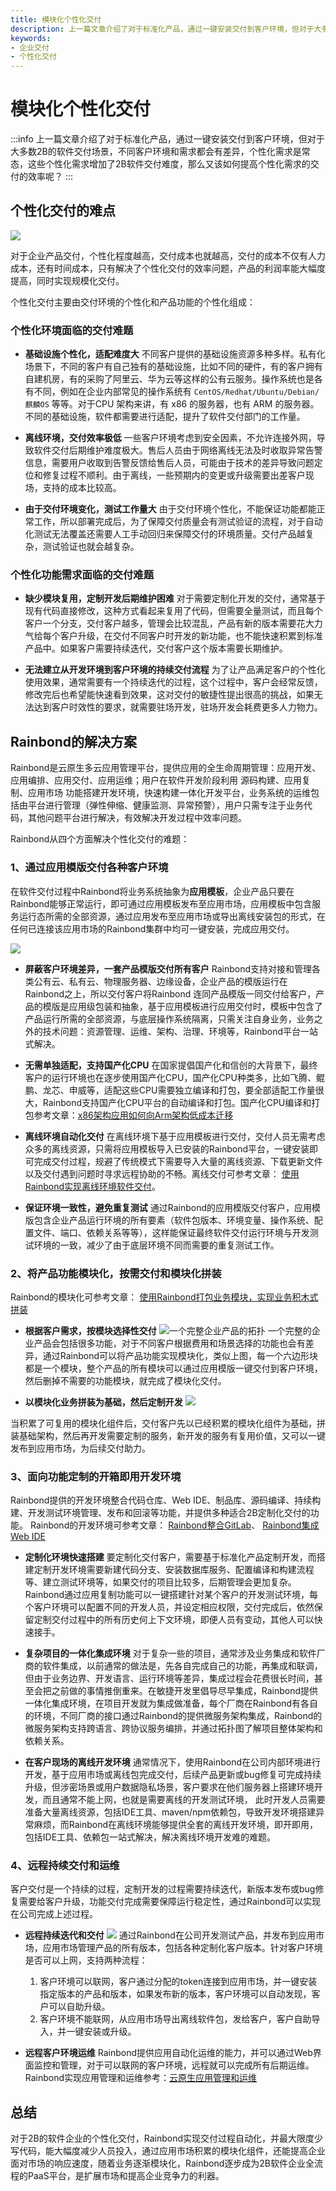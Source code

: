 ```yaml
---
title: 模块化个性化交付
description: 上一篇文章介绍了对于标准化产品，通过一键安装交付到客户环境，但对于大多数2B的软件交付场景，不同客户环境和需求都会有差异，个性化需求是常态，这些个性化需求增加了2B软件交付难度，那么又该如何提高个性化需求的交付的效率呢？
keywords:
- 企业交付
- 个性化交付
---
```


# 模块化个性化交付

:::info
上一篇文章介绍了对于标准化产品，通过一键安装交付到客户环境，但对于大多数2B的软件交付场景，不同客户环境和需求都会有差异，个性化需求是常态，这些个性化需求增加了2B软件交付难度，那么又该如何提高个性化需求的交付的效率呢？
:::

<!--truncate-->


## 个性化交付的难点

![](https://static.goodrain.com/case/2022/04/06/16483950818734.jpg)

对于企业产品交付，个性化程度越高，交付成本也就越高，交付的成本不仅有人力成本，还有时间成本，只有解决了个性化交付的效率问题，产品的利润率能大幅度提高，同时实现规模化交付。

个性化交付主要由交付环境的个性化和产品功能的个性化组成：

### 个性化环境面临的交付难题

- **基础设施个性化，适配难度大**
不同客户提供的基础设施资源多种多样。私有化场景下，不同的客户有自己独有的基础设施，比如不同的硬件，有的客户拥有自建机房，有的采购了阿里云、华为云等这样的公有云服务。操作系统也是各有不同，例如在企业内部常见的操作系统有 `CentOS/Redhat/Ubuntu/Debian/麒麟OS` 等等。对于CPU 架构来讲，有 x86 的服务器，也有 ARM 的服务器。不同的基础设施，软件都需要进行适配，提升了软件交付部门的工作量。

- **离线环境，交付效率极低**
一些客户环境考虑到安全因素，不允许连接外网，导致软件交付后期维护难度极大。售后人员由于网络离线无法及时收取异常告警信息，需要用户收取到告警反馈给售后人员，可能由于技术的差异导致问题定位和修复过程不顺利。由于离线，一些预期内的变更或升级需要出差客户现场，支持的成本比较高。

- **由于交付环境变化，测试工作量大**
由于交付环境个性化，不能保证功能都能正常工作，所以部署完成后，为了保障交付质量会有测试验证的流程，对于自动化测试无法覆盖还需要人工手动回归来保障交付的环境质量。交付产品越复杂，测试验证也就会越复杂。

### 个性化功能需求面临的交付难题

- **缺少模块复用，定制开发后期维护困难**
对于需要定制化开发的交付，通常基于现有代码直接修改，这种方式看起来复用了代码，但需要全量测试，而且每个客户一个分支，交付客户越多，管理会比较混乱，产品有新的版本需要花大力气给每个客户升级，在交付不同客户时开发的新功能，也不能快速积累到标准产品中。如果客户需要持续迭代，交付客户这个版本需要长期维护。


- **无法建立从开发环境到客户环境的持续交付流程**
为了让产品满足客户的个性化使用效果，通常需要有一个持续迭代的过程，这个过程中，客户会经常反馈，修改完后也希望能快速看到效果，这对交付的敏捷性提出很高的挑战，如果无法达到客户时效性的要求，就需要驻场开发，驻场开发会耗费更多人力物力。



## Rainbond的解决方案

Rainbond是云原生多云应用管理平台，提供应用的全生命周期管理：应用开发、应用编排、应用交付、应用运维；用户在软件开发阶段利用 源码构建、应用复制、应用市场 功能搭建开发环境，快速构建一体化开发平台，业务系统的运维包括由平台进行管理（弹性伸缩、健康监测、异常预警），用户只需专注于业务代码，其他问题平台进行解决，有效解决开发过程中效率问题。

Rainbond从四个方面解决个性化交付的难题：

### 1、通过应用模版交付各种客户环境


在软件交付过程中Rainbond将业务系统抽象为**应用模板**，企业产品只要在Rainbond能够正常运行，即可通过应用模板发布至应用市场，应用模板中包含服务运行态所需的全部资源，通过应用发布至应用市场或导出离线安装包的形式，在任何已连接该应用市场的Rainbond集群中均可一键安装，完成应用交付。

![](https://static.goodrain.com/case/2022/04/06/16488321842140.jpg)


- **屏蔽客户环境差异，一套产品模版交付所有客户**
Rainbond支持对接和管理各类公有云、私有云、物理服务器、边缘设备，企业产品的模版运行在Rainbond之上，所以交付客户将Rainbond 连同产品模版一同交付给客户，产品的模版是应用级包装和抽象，基于应用模板进行应用交付时，模板中包含了产品运行所需的全部资源，与底层操作系统隔离，只需关注自身业务，业务之外的技术问题：资源管理、运维、架构、治理、环境等，Rainbond平台一站式解决。

- **无需单独适配，支持国产化CPU**
在国家提倡国产化和信创的大背景下，最终客户的运行环境也在逐步使用国产化CPU，国产化CPU种类多，比如飞腾、鲲鹏、龙芯、申威等，适配这些CPU需要独立编译和打包，要全部适配工作量很大，Rainbond支持国产化CPU平台的自动编译和打包。国产化CPU编译和打包参考文章：[x86架构应用如何向Arm架构低成本迁移](https://mp.weixin.qq.com/s/1QjDk-q5Yn0md077WjdlaA)

- **离线环境自动化交付**
在离线环境下基于应用模板进行交付，交付人员无需考虑众多的离线资源，只需将应用模板导入已安装的Rainbond平台，一键安装即可完成交付过程，规避了传统模式下需要导入大量的离线资源、下载更新文件以及交付遇到问题时寻求远程协助的不畅。离线交付可参考文章： [使用Rainbond实现离线环境软件交付](https://mp.weixin.qq.com/s/7_i-UbVBxcAEoGaxuuET3w)。

- **保证环境一致性，避免重复测试**
通过Rainbond的应用模版交付客户，应用模版包含企业产品运行环境的所有要素（软件包版本、环境变量、操作系统、配置文件、端口、依赖关系等等），这样能保证最终软件交付运行环境与开发测试环境的一致，减少了由于底层环境不同而需要的重复测试工作。

### 2、将产品功能模块化，按需交付和模块化拼装

Rainbond的模块化可参考文章： [使用Rainbond打包业务模块，实现业务积木式拼装](https://mp.weixin.qq.com/s/liHYLDmBgcHuhOfODlwJvQ)

- **根据客户需求，按模块选择性交付**
![一个完整企业产品的拓扑](https://static.goodrain.com/case/2022/04/06/16488357299292.jpg)
一个完整的企业产品会包括很多功能，对于不同客户根据费用和场景选择的功能也会有差异，通过Rainbond可以将产品功能实现模块化，类似上图，每一个六边形块都是一个模块，整个产品的所有模块可以通过应用模版一键交付到客户环境，然后删掉不需要的功能模块，就完成了模块化交付。


- **以模块化业务拼装为基础，然后定制开发**
![](https://static.goodrain.com/case/2022/04/06/16488789151193.jpg)

当积累了可复用的模块化组件后，交付客户先以已经积累的模块化组件为基础，拼装基础架构，然后再开发需要定制的服务，新开发的服务有复用价值，又可以一键发布到应用市场，为后续交付助力。

### 3、面向功能定制的开箱即用开发环境
Rainbond提供的开发环境整合代码仓库、Web IDE、制品库、源码编译、持续构建、开发测试环境管理、发布和回滚等功能，并提供多种适合2B定制化交付的功能。
Rainbond的开发环境可参考文章： [Rainbond整合GitLab](https://mp.weixin.qq.com/s/JtV2gvPLC22jbPTeLQJqyA)、 [Rainbond集成Web IDE](https://mp.weixin.qq.com/s/issS7iz6r6WGlPpEqprvvA)

- **定制化环境快速搭建**
要定制化交付客户，需要基于标准化产品定制开发，而搭建定制开发环境需要新建代码分支、安装数据库服务、配置编译和构建流程等、建立测试环境等，如果交付的项目比较多，后期管理会更加复杂。Rainbond通过应用复制功能可以一键搭建针对某个客户的开发测试环境，每个客户环境可以配置不同的开发人员，并设定相应权限，交付完成后，依然保留定制交付过程中的所有历史何上下文环境，即便人员有变动，其他人可以快速接手。

- **复杂项目的一体化集成环境**
对于复杂一些的项目，通常涉及业务集成和软件厂商的软件集成，以前通常的做法是，先各自完成自己的功能，再集成和联调，但由于业务边界、开发语言、运行环境等差异，集成过程会花费很长时间，甚至会把之前做的事情推倒重来。在敏捷开发里倡导尽早集成，Rainbond提供一体化集成环境，在项目开发就为集成做准备，每个厂商在Rainbond有各自的环境，不同厂商的接口通过Rainbond的提供微服务架构集成，Rainbond的微服务架构支持跨语言、跨协议服务编排，并通过拓扑图了解项目整体架构和依赖关系。

- **在客户现场的离线开发环境**
通常情况下，使用Rainbond在公司内部环境进行开发，基于应用市场或离线包完成交付，后续产品更新或bug修复可完成持续升级，但涉密场景或用户数据隐私场景，客户要求在他们服务器上搭建环境开发，而且通常不能上网，也就是需要离线的开发测试环境， 此时开发人员需要准备大量离线资源，包括IDE工具、maven/npm依赖包，导致开发环境搭建异常麻烦，而Rainbond在离线环境能够提供全套的离线开发环境，即开即用，包括IDE工具、依赖包一站式解决，解决离线环境开发难的难题。

### 4、远程持续交付和运维
客户交付是一个持续的过程，定制开发的过程需要持续迭代，新版本发布或bug修复需要给客户升级，功能交付完成需要保障运行稳定性，通过Rainbond可以实现在公司完成上述过程。

- **远程持续迭代和交付**
  ![](https://static.goodrain.com/case/2022/04/06/16491739922257.jpg)
  通过Rainbond在公司开发测试产品，并发布到应用市场，应用市场管理产品的所有版本，包括各种定制化客户版本。针对客户环境是否可以上网，支持两种流程：
    1. 客户环境可以联网，客户通过分配的token连接到应用市场，并一键安装指定版本的产品和版本，如果发布新的版本，客户环境可以自动发现，客户可以自助升级。
    2. 客户环境不能联网，从应用市场导出离线软件包，发给客户，客户自助导入，并一键安装或升级。

- **远程客户环境运维**
  Rainbond提供应用自动化运维的能力，并可以通过Web界面监控和管理，对于可以联网的客户环境，远程就可以完成所有后期运维。Rainbond实现应用管理和运维参考：[云原生应用管理和运维](https://mp.weixin.qq.com/s/T6WwbQJKaVgwwWwLLkjH9g)

## 总结

对于2B的软件企业的个性化交付，Rainbond实现交付过程自动化，并最大限度少写代码，能大幅度减少人员投入，通过应用市场积累的模块化组件，还能提高企业面对市场的响应速度，随着业务逐渐模块化，Rainbond逐步成为2B软件企业全流程的PaaS平台，是扩展市场和提高企业竞争力的利器。

